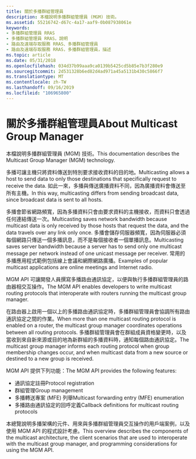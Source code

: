 ```yaml
---
title: 關於多播群組管理員
description: 本檔說明多播群組管理員 (MGM) 技術。
ms.assetid: 55216742-d67c-4a17-aaf9-0b087938061e
keywords:
- 多播群組管理員 RRAS
- 多播群組管理員 RRAS，說明
- 路由及遠端存取服務 RRAS、多播群組管理員
- 路由及遠端存取服務 RRAS，多播群組管理員，描述
ms.topic: article
ms.date: 05/31/2018
ms.openlocfilehash: 034d37b99aaa9ca0139b5425cd5b85e7b3f280e9
ms.sourcegitcommit: 2d531328b6ed82d4ad971a45a5131b430c5866f7
ms.translationtype: MT
ms.contentlocale: zh-TW
ms.lasthandoff: 09/16/2019
ms.locfileid: "106965800"
---
```

# <a name="about-multicast-group-manager"></a><span data-ttu-id="3bdcf-107">關於多播群組管理員</span><span class="sxs-lookup"><span data-stu-id="3bdcf-107">About Multicast Group Manager</span></span>

<span data-ttu-id="3bdcf-108">本檔說明多播群組管理員 (MGM) 技術。</span><span class="sxs-lookup"><span data-stu-id="3bdcf-108">This documentation describes the Multicast Group Manager (MGM) technology.</span></span>

<span data-ttu-id="3bdcf-109">多播可讓主機只將資料傳送到特別要求接收資料的目的地。</span><span class="sxs-lookup"><span data-stu-id="3bdcf-109">Multicasting allows a host to send data to only those destinations that specifically request to receive the data.</span></span> <span data-ttu-id="3bdcf-110">如此一來，多播與傳送廣播資料不同，因為廣播資料會傳送至所有主機。</span><span class="sxs-lookup"><span data-stu-id="3bdcf-110">In this way, multicasting differs from sending broadcast data, since broadcast data is sent to all hosts.</span></span>

<span data-ttu-id="3bdcf-111">多播會節省網路頻寬，因為多播資料只會由要求資料的主機接收，而資料只會透過任何連結傳送一次。</span><span class="sxs-lookup"><span data-stu-id="3bdcf-111">Multicasting saves network bandwidth because multicast data is only received by those hosts that request the data, and the data travels over any link only once.</span></span> <span data-ttu-id="3bdcf-112">多播會儲存伺服器頻寬，因為伺服器必須每個網路只傳送一個多播訊息，而不是每個接收者一個單播訊息。</span><span class="sxs-lookup"><span data-stu-id="3bdcf-112">Multicasting saves server bandwidth because a server has to send only one multicast message per network instead of one unicast message per receiver.</span></span> <span data-ttu-id="3bdcf-113">常用的多播應用程式範例包括線上會議和網際網路廣播。</span><span class="sxs-lookup"><span data-stu-id="3bdcf-113">Examples of popular multicast applications are online meetings and Internet radio.</span></span>

<span data-ttu-id="3bdcf-114">MGM API 可讓開發人員撰寫多播路由通訊協定，以便與執行多播群組管理員的路由器相交互操作。</span><span class="sxs-lookup"><span data-stu-id="3bdcf-114">The MGM API enables developers to write multicast routing protocols that interoperate with routers running the multicast group manager.</span></span>

<span data-ttu-id="3bdcf-115">在路由器上啟用一個以上的多播路由通訊協定時，多播群組管理員會協調所有路由通訊協定之間的作業。</span><span class="sxs-lookup"><span data-stu-id="3bdcf-115">When more than one multicast routing protocol is enabled on a router, the multicast group manager coordinates operations between all routing protocols.</span></span> <span data-ttu-id="3bdcf-116">多播群組管理員會在群組成員資格變更時，以及當收到來自新來源或目的地為新群組的多播資料時，通知每個路由通訊協定。</span><span class="sxs-lookup"><span data-stu-id="3bdcf-116">The multicast group manager informs each routing protocol when group membership changes occur, and when multicast data from a new source or destined to a new group is received.</span></span>

<span data-ttu-id="3bdcf-117">MGM API 提供下列功能：</span><span class="sxs-lookup"><span data-stu-id="3bdcf-117">The MGM API provides the following features:</span></span>

-   <span data-ttu-id="3bdcf-118">通訊協定註冊</span><span class="sxs-lookup"><span data-stu-id="3bdcf-118">Protocol registration</span></span>
-   <span data-ttu-id="3bdcf-119">群組管理</span><span class="sxs-lookup"><span data-stu-id="3bdcf-119">Group management</span></span>
-   <span data-ttu-id="3bdcf-120">多播轉送專案 (MFE) 列舉</span><span class="sxs-lookup"><span data-stu-id="3bdcf-120">Multicast forwarding entry (MFE) enumeration</span></span>
-   <span data-ttu-id="3bdcf-121">多播路由通訊協定的回呼定義</span><span class="sxs-lookup"><span data-stu-id="3bdcf-121">Callback definitions for multicast routing protocols</span></span>

<span data-ttu-id="3bdcf-122">本總覽說明多播架構的元件、用來與多播群組管理員交互操作的用戶端案例，以及使用 MGM API 的程式設計考慮。</span><span class="sxs-lookup"><span data-stu-id="3bdcf-122">This overview describes the components of the multicast architecture, the client scenarios that are used to interoperate with the multicast group manager, and programming considerations for using the MGM API.</span></span>

 

 




